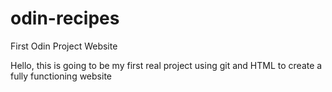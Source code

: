 # odin-recipes
First Odin Project Website

Hello, this is going to be my first real project using git and HTML
to create a fully functioning website